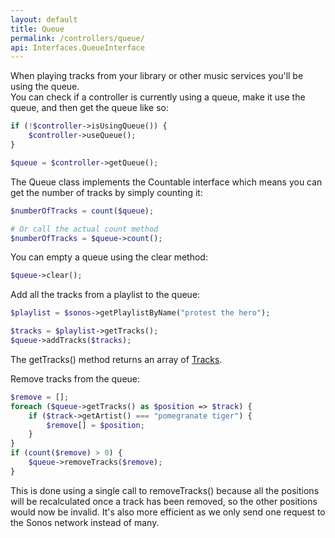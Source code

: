 ```yaml
---
layout: default
title: Queue
permalink: /controllers/queue/
api: Interfaces.QueueInterface
---
```


When playing tracks from your library or other music services you'll be using the queue.  
You can check if a controller is currently using a queue, make it use the queue, and then get the queue like so:

```php
if (!$controller->isUsingQueue()) {
    $controller->useQueue();
}

$queue = $controller->getQueue();
```


The Queue class implements the Countable interface which means you can get the number of tracks by simply counting it:

```php
$numberOfTracks = count($queue);

# Or call the actual count method
$numberOfTracks = $queue->count();
```


You can empty a queue using the clear method:

```php
$queue->clear();
```


Add all the tracks from a playlist to the queue:

```php
$playlist = $sonos->getPlaylistByName("protest the hero");

$tracks = $playlist->getTracks();
$queue->addTracks($tracks);
```
<p class="message-info">The getTracks() method returns an array of <a href='../tracks/'>Tracks</a>.</p>


Remove tracks from the queue:

```php
$remove = [];
foreach ($queue->getTracks() as $position => $track) {
    if ($track->getArtist() === "pomegranate tiger") {
        $remove[] = $position;
    }
}
if (count($remove) > 0) {
    $queue->removeTracks($remove);
}
```
<p class="message-info">This is done using a single call to removeTracks() because all the positions will be recalculated once a track has been removed, so the other positions would now be invalid. It's also more efficient as we only send one request to the Sonos network instead of many.</p>
